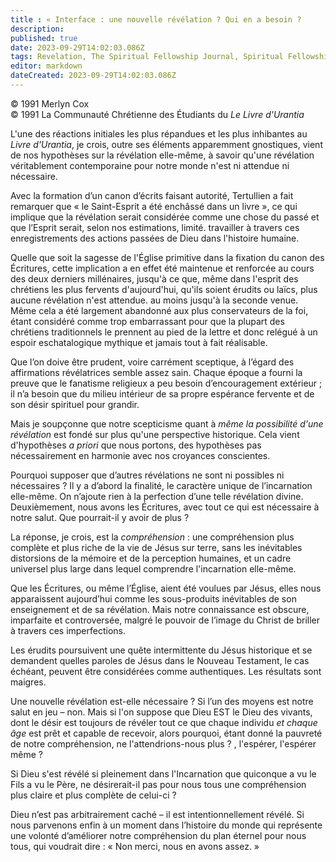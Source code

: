 ```yaml
---
title : « Interface : une nouvelle révélation ? Qui en a besoin ?
description: 
published: true
date: 2023-09-29T14:02:03.086Z
tags: Revelation, The Spiritual Fellowship Journal, Spiritual Fellowship, article
editor: markdown
dateCreated: 2023-09-29T14:02:03.086Z
---
```


<p class="v-card v-sheet theme--light gray lighten-3 px-2">© 1991 Merlyn Cox<br>© 1991 La Communauté Chrétienne des Étudiants du <i>Le Livre d'Urantia</i></p>


L'une des réactions initiales les plus répandues et les plus inhibantes au _Livre d'Urantia_, je crois, outre ses éléments apparemment gnostiques, vient de nos hypothèses sur la révélation elle-même, à savoir qu'une révélation véritablement contemporaine pour notre monde n'est ni attendue ni nécessaire.

Avec la formation d’un canon d’écrits faisant autorité, Tertullien a fait remarquer que « le Saint-Esprit a été enchâssé dans un livre », ce qui implique que la révélation serait considérée comme une chose du passé et que l’Esprit serait, selon nos estimations, limité. travailler à travers ces enregistrements des actions passées de Dieu dans l'histoire humaine.

Quelle que soit la sagesse de l'Église primitive dans la fixation du canon des Écritures, cette implication a en effet été maintenue et renforcée au cours des deux derniers millénaires, jusqu'à ce que, même dans l'esprit des chrétiens les plus fervents d'aujourd'hui, qu'ils soient érudits ou laïcs, plus aucune révélation n'est attendue. au moins jusqu'à la seconde venue. Même cela a été largement abandonné aux plus conservateurs de la foi, étant considéré comme trop embarrassant pour que la plupart des chrétiens traditionnels le prennent au pied de la lettre et donc relégué à un espoir eschatalogique mythique et jamais tout à fait réalisable.

Que l’on doive être prudent, voire carrément sceptique, à l’égard des affirmations révélatrices semble assez sain. Chaque époque a fourni la preuve que le fanatisme religieux a peu besoin d’encouragement extérieur ; il n’a besoin que du milieu intérieur de sa propre espérance fervente et de son désir spirituel pour grandir.

Mais je soupçonne que notre scepticisme quant à _même la possibilité d'une révélation_ est fondé sur plus qu'une perspective historique. Cela vient d'hypothèses _a priori_ que nous portons, des hypothèses pas nécessairement en harmonie avec nos croyances conscientes.

Pourquoi supposer que d’autres révélations ne sont ni possibles ni nécessaires ? Il y a d’abord la finalité, le caractère unique de l’incarnation elle-même. On n’ajoute rien à la perfection d’une telle révélation divine. Deuxièmement, nous avons les Écritures, avec tout ce qui est nécessaire à notre salut. Que pourrait-il y avoir de plus ?

La réponse, je crois, est la _compréhension_ : une compréhension plus complète et plus riche de la vie de Jésus sur terre, sans les inévitables distorsions de la mémoire et de la perception humaines, et un cadre universel plus large dans lequel comprendre l'incarnation elle-même.

Que les Écritures, ou même l’Église, aient été voulues par Jésus, elles nous apparaissent aujourd’hui comme les sous-produits inévitables de son enseignement et de sa révélation. Mais notre connaissance est obscure, imparfaite et controversée, malgré le pouvoir de l’image du Christ de briller à travers ces imperfections.

Les érudits poursuivent une quête intermittente du Jésus historique et se demandent quelles paroles de Jésus dans le Nouveau Testament, le cas échéant, peuvent être considérées comme authentiques. Les résultats sont maigres.

Une nouvelle révélation est-elle nécessaire ? Si l’un des moyens est notre salut en jeu – non. Mais si l'on suppose que Dieu EST le Dieu des vivants, dont le désir est toujours de révéler tout ce que chaque individu _et chaque âge_ est prêt et capable de recevoir, alors pourquoi, étant donné la pauvreté de notre compréhension, ne l'attendrions-nous plus ? , l'espérer, l'espérer même ?

Si Dieu s'est révélé si pleinement dans l'Incarnation que quiconque a vu le Fils a vu le Père, ne désirerait-il pas pour nous tous une compréhension plus claire et plus complète de celui-ci ?

Dieu n’est pas arbitrairement caché – il est intentionnellement révélé. Si nous parvenons enfin à un moment dans l’histoire du monde qui représente une volonté d’améliorer notre compréhension du plan éternel pour nous tous, qui voudrait dire : « Non merci, nous en avons assez. »

